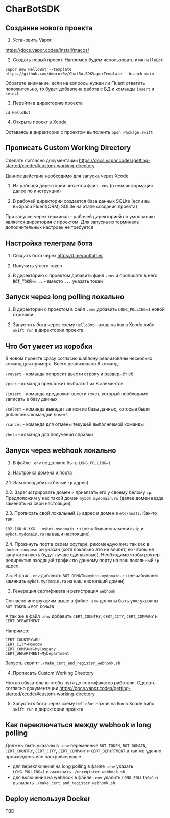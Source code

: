 # CharBotSDK

## Создание нового проекта

1. Установить Vapor

https://docs.vapor.codes/install/macos/

2. Cоздать новый проект. Например будем использовать имя `HelloBot`

`vapor new HelloBot --template https://github.com/dmoroz0v/ChatBotSDKVaporTemplate --branch main`

Обратите внимание: если на вопросы нужен ли Fluent ответить положительно, то будет добавлена работа с БД и команды `insert` и `select`

3. Перейти в директорию проекта

`cd HelloBot`

4. Открыть проект в Xcode

Оставаясь в директории с проектом выполнить `open Package.swift`

## Прописать Custom Working Directory

Сделать согласно документации https://docs.vapor.codes/getting-started/xcode/#custom-working-directory

Данное действие необходимо для запуска через Xcode

1. Из рабочей директории читается файл `.env` (о нем информация далее по инструкции)

2. В рабочей директории создается база данных SQLite (если вы выбрали Fluent(ORM) SQLite на этапе создания проекта)

При запуске через терминал - рабочей директорией по умолчанию является директория с проектом. Для запуска из терминала дополнительных настроек не требуется

## Настройка телеграм бота

1. Создать бота через https://t.me/botfather

2. Получить у него токен

3. В директорию с проектом добавить файл `.env` и прописать в него `BOT_TOKEN=...` - вместо `...` указать токен

## Запуск через long polling локально

1. В директории с проектом в файл `.env` добавить `LONG_POLLING=1` новой строчкой

2. Запустить бота через схему `HelloBot` нажав на `Run` в Xcode либо `swift run` в директории проекта

## Что бот умеет из коробки

В новом проекте сразу согласно шаблону реализованы несколько команд для примера. Всего реализовано 6 команд:

`/revert` - команда попросит ввести строку и развернёт её

`/pick` - команда предложит выбрать 1 из 8 элементов

`/insert` - команда предложит ввести текст, который необходимо записать в базу данных

`/select` - команда выведет записи из базы данных, которые были добавлены командой /insert

`/cancel` - команда для отмены текущей выполняемой команды

`/help` - команда для получения справки

## Запуск через webhook локально

1. В файле `.env` не должно быть `LONG_POLLING=1`

2. Настройка домена и порта

2.1. Вам понадобится белый `ip` адрес)

2.2. Зарегистрировать домен и привязать его у своему белому `ip`. Предположим у нас такой домен `mybot.mydomain.ru` (далее домен везде заменять на свой настоящий)

2.3. Прописать свой локальный `ip` адрес и домен в `etc/hosts`. Как-то так:

`192.168.0.XXX   mybot.mydomain.ru` (не забываем заменить `ip` и `mybot.mydomain.ru` на ваши настоящие)

2.4. Прокинуть порт в своем роутере, рекомендую `8443` так как в `docker-compose` он указан (хотя локально это не влияет, но чтобы не запутатся пусть будут лучше одинаковые). Необходимо чтобы роутер редиректил входящий трафик по данному порту на ваш локальный `ip` адрес.

2.5. В файл `.env` добавить `BOT_DOMAIN=mybot.mydomain.ru` (не забываем заменить `mybot.mydomain.ru` на ваш настоящий домен)

3. Генерация сертификата и регистрация `webhook`

Согласно инструкциям выше в файле `.env` должны быть уже указаны `BOT_TOKEN` и `BOT_DOMAIN`

А так же в файл `.env` добавить `CERT_COUNTRY`, `CERT_CITY`, `CERT_COMPANY` и `CERT_DEPARTMENT`

Например:

    CERT_COUNTRY=RU
    CERT_CITY=Moscow
    CERT_COMPANY=MyCompany
    CERT_DEPARTMENT=MyDepartment

Запусть скрипт `./make_cert_and_register_webhook.sh`

4. Прописать Custom Working Directory

Нужно обязательно чтобы пути до сертификатов работали. Сделать согласно документации https://docs.vapor.codes/getting-started/xcode/#custom-working-directory

5. Запустить бота через схему `HelloBot` нажав на `Run` в Xcode либо `swift run` в директории проекта

## Как переключаться между webhook и long polling

Должны быть указаны в `.env` переменные `BOT_TOKEN`, `BOT_DOMAIN`, `CERT_COUNTRY`, `CERT_CITY`, `CERT_COMPANY` и `CERT_DEPARTMENT` а так же удачно произведены все настройки выше

- для переключения на long polling в файле `.env` указать `LONG_POLLING=1` и вызывать `./unregister_webhook.sh`
- для включения на webhook в файле `.env` удалить `LONG_POLLING=1` и вызывать `./make_cert_and_register_webhook.sh`

## Deploy используя Docker

TBD